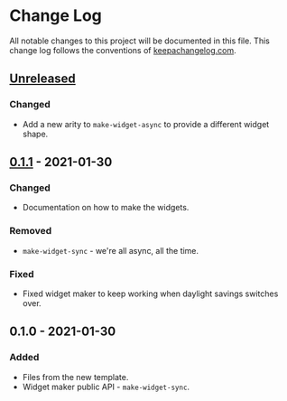 # Change Log
All notable changes to this project will be documented in this file. This change log follows the conventions of [keepachangelog.com](http://keepachangelog.com/).

## [Unreleased]
### Changed
- Add a new arity to `make-widget-async` to provide a different widget shape.

## [0.1.1] - 2021-01-30
### Changed
- Documentation on how to make the widgets.

### Removed
- `make-widget-sync` - we're all async, all the time.

### Fixed
- Fixed widget maker to keep working when daylight savings switches over.

## 0.1.0 - 2021-01-30
### Added
- Files from the new template.
- Widget maker public API - `make-widget-sync`.

[Unreleased]: https://github.com/your-name/day5/compare/0.1.1...HEAD
[0.1.1]: https://github.com/your-name/day5/compare/0.1.0...0.1.1
